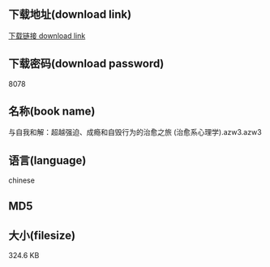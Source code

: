 ## 下载地址(download link)
[下载链接 download link](https://tutu365.netlify.app/?s=%E4%B8%8E%E8%87%AA%E6%88%91%E5%92%8C%E8%A7%A3%EF%BC%9A%E8%B6%85%E8%B6%8A%E5%BC%BA%E8%BF%AB%E3%80%81%E6%88%90%E7%98%BE%E5%92%8C%E8%87%AA%E6%AF%81%E8%A1%8C%E4%B8%BA%E7%9A%84%E6%B2%BB%E6%84%88%E4%B9%8B%E6%97%85+%28%E6%B2%BB%E6%84%88%E7%B3%BB%E5%BF%83%E7%90%86%E5%AD%A6%29.azw3)

## 下载密码(download password)
8078

## 名称(book name)
与自我和解：超越强迫、成瘾和自毁行为的治愈之旅 (治愈系心理学).azw3.azw3

## 语言(language)
chinese

## MD5


## 大小(filesize)
324.6 KB
